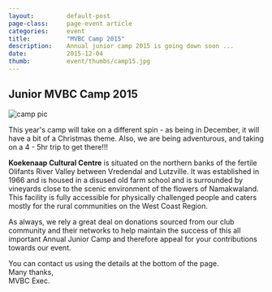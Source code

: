 ```yaml
---
layout: 		default-post
page-class: 	page-event article
categories: 	event
title:  		"MVBC Camp 2015"
description:	Annual junior camp 2015 is going down soon ...
date:   		2015-12-04
thumb: 			event/thumbs/camp15.jpg
---
```


<h2>Junior MVBC Camp 2015</h2>

<img src="{{ site.url }}/assets/images/blog/pics/camp15-1.jpg" alt="camp pic" class="fluid-c">

<p>This year's camp will take on a different spin - as being in December, it will have a bit of a Christmas theme. Also, we are being adventurous, and taking on a 4 - 5hr trip to get there!!!</p>
<p><b>Koekenaap Cultural Centre</b> is situated on the northern banks of the fertile Olifants River Valley between Vredendal and Lutzville. It was established in 1966 and is housed in a disused old farm school and is surrounded by vineyards close to the scenic environment of the flowers of Namakwaland. This facility is fully accessible for physically challenged people and caters mostly for the rural communities on the West Coast Region.</p>


<p>As always, we rely a great deal on donations sourced from our club community and their networks to help maintain the success of this all important Annual Junior Camp and therefore appeal for your contributions towards our event. </p>


<p>
	You can contact us using the details at the bottom of the page.<br/>
	Many thanks,<br/>
	MVBC Exec.
</p>